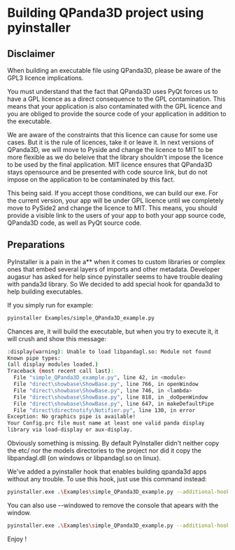 # Building QPanda3D project using pyinstaller
## Disclaimer
When building an executable file using QPanda3D, please be aware of the GPL3 licence implications.


You must understand that the fact that QPanda3D uses PyQt forces us to have a GPL licence as a direct consequence to the GPL contamination. This means that your application is also contaminated with the GPL licence and you are obliged to provide the source code of your application in addition to the executable.

We are aware of the constraints that this licence can cause for some use cases. But it is the rule of licences, take it or leave it.
In next versions of QPanda3D, we will move to Pyside and change the licence to MIT to be more flexible as we do beleive that the library shouldn't impose the licence to be used by the final application. MIT licence ensures that QPanda3D stays opensource and be presented with code source link, but do not impose on the application to be contaminated by this fact. 


This being said. If you accept those conditions, we can build our exe. For the current version, your app will be under GPL licence until we completely move to PySide2 and change the licence to MIT. This means, you should provide a visible link to the users of your app to both your app source code, QPanda3D code, as well as PyQt source code.

## Preparations
PyInstaller is a pain in the a** when it comes to custom libraries or complex ones that embed several layers of imports and other metadata. Developer augasur has asked for help since pyinstaller seems to have trouble dealing with panda3d library. So We decided to add special hook for qpanda3d to help building executables.

If you simply run for example:
```bash
pyinstaller Examples/simple_QPanda3D_example.py
```
Chances are, it will build the executable, but when you try to execute it, it will crush and show this message:
```bash
:display(warning): Unable to load libpandagl.so: Module not found
Known pipe types:
(all display modules loaded.)
Traceback (most recent call last):
  File "simple_QPanda3D_example.py", line 42, in <module>
  File "direct\showbase\ShowBase.py", line 766, in openWindow
  File "direct\showbase\ShowBase.py", line 746, in <lambda>
  File "direct\showbase\ShowBase.py", line 818, in _doOpenWindow
  File "direct\showbase\ShowBase.py", line 647, in makeDefaultPipe
  File "direct\directnotify\Notifier.py", line 130, in error
Exception: No graphics pipe is available!
Your Config.prc file must name at least one valid panda display
library via load-display or aux-display.
```
Obviously something is missing. By default PyInstaller didn't neither copy the etc/ nor the models directories to the project nor did it copy the libpandagl.dll (on windows or libpandagl.so on linux). 

We've added a pyinstaller hook that enables building qpanda3d apps without any trouble.
To use this hook, just use this command instead:
```bash
pyinstaller.exe .\Examples\simple_QPanda3D_example.py --additional-hooks-dir=./pyinstaller_hooks
```

You can also use --windowed to remove the console that apears with the window.
```bash
pyinstaller.exe .\Examples\simple_QPanda3D_example.py --additional-hooks-dir=./pyinstaller_hooks --windowed
```

Enjoy !